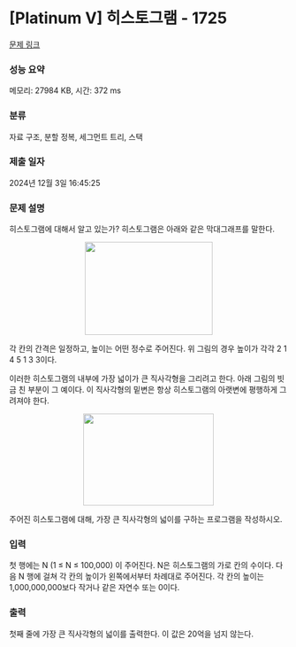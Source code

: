 # [Platinum V] 히스토그램 - 1725 

[문제 링크](https://www.acmicpc.net/problem/1725) 

### 성능 요약

메모리: 27984 KB, 시간: 372 ms

### 분류

자료 구조, 분할 정복, 세그먼트 트리, 스택

### 제출 일자

2024년 12월 3일 16:45:25

### 문제 설명

<p>히스토그램에 대해서 알고 있는가? 히스토그램은 아래와 같은 막대그래프를 말한다.</p>

<p style="text-align: center;"><img alt="" height="168" src="https://onlinejudgeimages.s3-ap-northeast-1.amazonaws.com/upload/201006/hist.PNG" width="231"></p>

<p>각 칸의 간격은 일정하고, 높이는 어떤 정수로 주어진다. 위 그림의 경우 높이가 각각 2 1 4 5 1 3 3이다.</p>

<p>이러한 히스토그램의 내부에 가장 넓이가 큰 직사각형을 그리려고 한다. 아래 그림의 빗금 친 부분이 그 예이다. 이 직사각형의 밑변은 항상 히스토그램의 아랫변에 평행하게 그려져야 한다.</p>

<p style="text-align: center;"><img alt="" height="166" src="https://onlinejudgeimages.s3-ap-northeast-1.amazonaws.com/upload/201006/histo.PNG" width="236"></p>

<p>주어진 히스토그램에 대해, 가장 큰 직사각형의 넓이를 구하는 프로그램을 작성하시오.</p>

### 입력 

 <p>첫 행에는 N (1 ≤ N ≤ 100,000) 이 주어진다. N은 히스토그램의 가로 칸의 수이다. 다음 N 행에 걸쳐 각 칸의 높이가 왼쪽에서부터 차례대로 주어진다. 각 칸의 높이는 1,000,000,000보다 작거나 같은 자연수 또는 0이다.</p>

### 출력 

 <p>첫째 줄에 가장 큰 직사각형의 넓이를 출력한다. 이 값은 20억을 넘지 않는다.</p>

